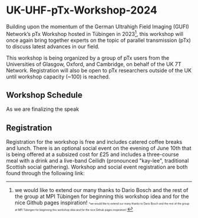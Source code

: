 # UK-UHF-pTx-Workshop-2024
Building upon the momentum of the German Ultrahigh Field Imaging (GUFI) Network’s pTx Workshop hosted in Tübingen in 2023[^1], this workshop will once again bring together experts on the topic of parallel transmission (pTx) to discuss latest advances in our field.

This workshop is being organized by a group of pTx users from the Universities of Glasgow, Oxford, and Cambridge, on behalf of the UK 7T Network. Registration will also be open to pTx researchers outside of the UK until workshop capacity (~100) is reached.

## Workshop Schedule

As we are finalizing the speak


## Registration

Registration for the workshop is free and includes catered coffee breaks and lunch. There is an optional social event on the evening of June 10th that is being offered at a subsized cost for £25 and includes a three-course meal with a drink and a live-band Ceilidh (pronounced "kay-lee", traditional Scottish social gathering). Workshop and social event registration are both found through the following link:



[^1]:we would like to extend our many thanks to Dario Bosch and the rest of the group at MPI Tübingen for beginning this workshop idea and for the nice Github pages inspiration! 
<span style="font-size:0.5em;">*we would like to extend our many thanks to Dario Bosch and the rest of the group at MPI Tübingen for beginning this workshop idea and for the nice Github pages inspiration! </span>
